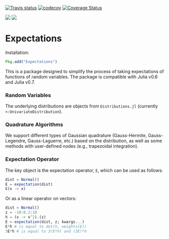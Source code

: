 [![Travis status](https://travis-ci.org/econtoolkit/Expectations.jl.svg?branch=master)](https://travis-ci.org/econtoolkit/Expectations.jl)
[![codecov](https://codecov.io/gh/econtoolkit/Expectations.jl/branch/master/graph/badge.svg)](https://codecov.io/gh/econtoolkit/Expectations.jl)
[![Coverage Status](https://coveralls.io/repos/github/econtoolkit/Expectations.jl/badge.svg?branch=master)](https://coveralls.io/github/econtoolkit/Expectations.jl?branch=master)

[![](https://img.shields.io/badge/docs-stable-blue.svg)](https://econtoolkit.github.io/Expectations.jl/stable)
[![](https://img.shields.io/badge/docs-latest-blue.svg)](https://ceontoolkit.github.io/Expectations.jl/latest)

# Expectations

Installation:
```julia
Pkg.add("Expectations")
```

This is a package designed to simplify the process of taking expectations of functions of random variables. The package is compatible with Julia v0.6 and Julia v0.7. 

### Random Variables 

The underlying distributions are objects from `Distributions.jl` (currently `<:UnivariateDistribution`).

### Quadrature Algorithms

We support different types of Gaussian quadrature (Gauss-Hermite, Gauss-Legendre, Gauss-Laguerre, etc.) based on the distribution, as well as some methods
with user-defined nodes (e.g., trapezoidal integration).

### Expectation Operator

The key object is the expectation operator, `E`, which can be used as follows:

```julia
dist = Normal()
E = expectation(dist)
E(x -> x)
```

Or as a linear operator on vectors: 

```julia
dist = Normal()
z = -10:0.2:10
h = (x -> x^2).(z)
E = expectation(dist, z; kwargs...)
E*h # is equal to dot(h, weights(E))
3E*h # is equal to 3(E*h) and (3E)*h
```
